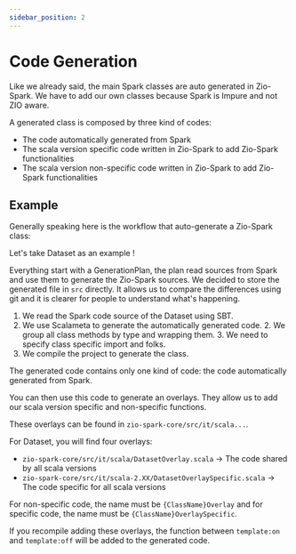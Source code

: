 ```yaml
---
sidebar_position: 2
---
```


# Code Generation

Like we already said, the main Spark classes are auto generated in Zio-Spark. We have to add our own classes because
Spark is Impure and not ZIO aware.

A generated class is composed by three kind of codes:
- The code automatically generated from Spark
- The scala version specific code written in Zio-Spark to add Zio-Spark functionalities
- The scala version non-specific code written in Zio-Spark to add Zio-Spark functionalities

## Example

Generally speaking here is the workflow that auto-generate a Zio-Spark class:

Let's take Dataset as an example !

Everything start with a GenerationPlan, the plan read sources from Spark and use them to generate the Zio-Spark sources.
We decided to store the generated file in `src` directly. It allows us to compare the differences using git and it is
clearer for people to understand what's happening.

1. We read the Spark code source of the Dataset using SBT.
2. We use Scalameta to generate the automatically generated code.
   2. We group all class methods by type and wrapping them.
   3. We need to specify class specific import and folks.
3. We compile the project to generate the class.

The generated code contains only one kind of code: the code automatically generated from Spark.

You can then use this code to generate an overlays. They allow us to add our scala version specific and non-specific
functions.

These overlays can be found in `zio-spark-core/src/it/scala...`.

For Dataset, you will find four overlays:
- `zio-spark-core/src/it/scala/DatasetOverlay.scala` -> The code shared by all scala versions
- `zio-spark-core/src/it/scala-2.XX/DatasetOverlaySpecific.scala` -> The code specific for all scala versions

For non-specific code, the name must be `{ClassName}Overlay` and for specific code, the name must be 
`{ClassName}OverlaySpecific`.

If you recompile adding these overlays, the function between `template:on` and `template:off` will be added to the
generated code.